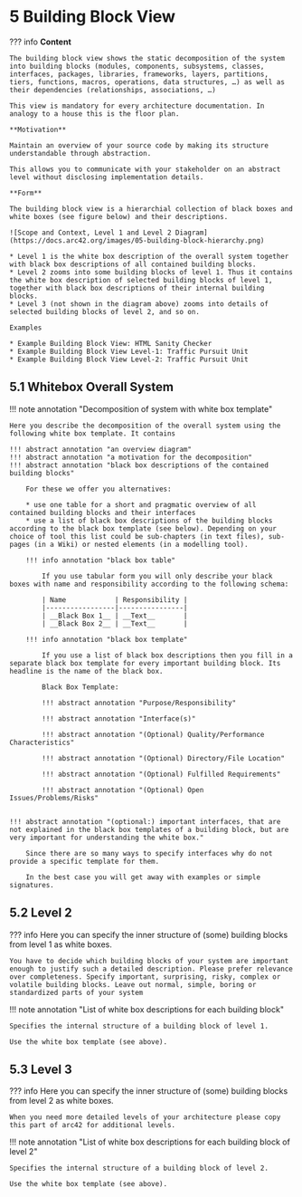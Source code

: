 # 5 Building Block View

??? info
    **Content**

    The building block view shows the static decomposition of the system into building blocks (modules, components, subsystems, classes, interfaces, packages, libraries, frameworks, layers, partitions, tiers, functions, macros, operations, data structures, …) as well as their dependencies (relationships, associations, …)

    This view is mandatory for every architecture documentation. In analogy to a house this is the floor plan.

    **Motivation**

    Maintain an overview of your source code by making its structure understandable through abstraction.

    This allows you to communicate with your stakeholder on an abstract level without disclosing implementation details.

    **Form**

    The building block view is a hierarchial collection of black boxes and white boxes (see figure below) and their descriptions.

    ![Scope and Context, Level 1 and Level 2 Diagram](https://docs.arc42.org/images/05-building-block-hierarchy.png)

    * Level 1 is the white box description of the overall system together with black box descriptions of all contained building blocks.
    * Level 2 zooms into some building blocks of level 1. Thus it contains the white box description of selected building blocks of level 1, together with black box descriptions of their internal building blocks.
    * Level 3 (not shown in the diagram above) zooms into details of selected building blocks of level 2, and so on.

    Examples

    * Example Building Block View: HTML Sanity Checker
    * Example Building Block View Level-1: Traffic Pursuit Unit
    * Example Building Block View Level-2: Traffic Pursuit Unit

## 5.1 Whitebox Overall System

!!! note annotation "Decomposition of system with white box template"

    Here you describe the decomposition of the overall system using the following white box template. It contains

    !!! abstract annotation "an overview diagram"
    !!! abstract annotation "a motivation for the decomposition"
    !!! abstract annotation "black box descriptions of the contained building blocks"
    
        For these we offer you alternatives:

        * use one table for a short and pragmatic overview of all contained building blocks and their interfaces
        * use a list of black box descriptions of the building blocks according to the black box template (see below). Depending on your choice of tool this list could be sub-chapters (in text files), sub-pages (in a Wiki) or nested elements (in a modelling tool).

        !!! info annotation "black box table"

            If you use tabular form you will only describe your black boxes with name and responsibility according to the following schema:

            | Name            | Responsibility |
            |-----------------|----------------|
            | __Black Box 1__ | __Text__       |
            | __Black Box 2__ | __Text__       |

        !!! info annotation "black box template"

            If you use a list of black box descriptions then you fill in a separate black box template for every important building block. Its headline is the name of the black box.

            Black Box Template:

            !!! abstract annotation "Purpose/Responsibility"

            !!! abstract annotation "Interface(s)"

            !!! abstract annotation "(Optional) Quality/Performance Characteristics"

            !!! abstract annotation "(Optional) Directory/File Location"

            !!! abstract annotation "(Optional) Fulfilled Requirements"

            !!! abstract annotation "(Optional) Open Issues/Problems/Risks"


    !!! abstract annotation "(optional:) important interfaces, that are not explained in the black box templates of a building block, but are very important for understanding the white box."

        Since there are so many ways to specify interfaces why do not provide a specific template for them.

        In the best case you will get away with examples or simple signatures.

## 5.2 Level 2

??? info
    Here you can specify the inner structure of (some) building blocks from level 1 as white boxes.

    You have to decide which building blocks of your system are important enough to justify such a detailed description. Please prefer relevance over completeness. Specify important, surprising, risky, complex or volatile building blocks. Leave out normal, simple, boring or standardized parts of your system

!!! note annotation "List of white box descriptions for each building block"

    Specifies the internal structure of a building block of level 1.

    Use the white box template (see above).

## 5.3 Level 3

??? info
    Here you can specify the inner structure of (some) building blocks from level 2 as white boxes.

    When you need more detailed levels of your architecture please copy this part of arc42 for additional levels.

!!! note annotation "List of white box descriptions for each building block of level 2"

    Specifies the internal structure of a building block of level 2.

    Use the white box template (see above).
